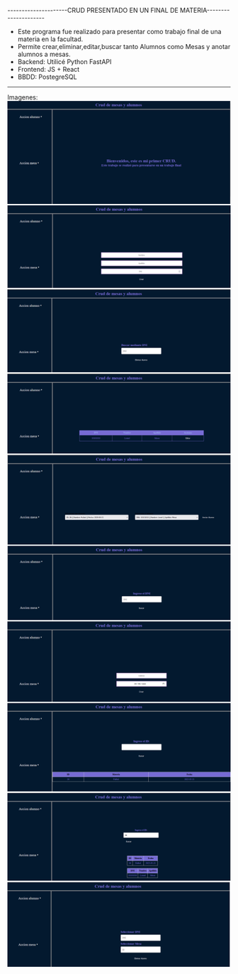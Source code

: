 ---------------------CRUD PRESENTADO EN UN FINAL DE MATERIA---------------------

- Este programa fue realizado para presentar como trabajo final de una materia en la facultad.
- Permite crear,eliminar,editar,buscar tanto Alumnos como Mesas y anotar alumnos a mesas.
- Backend: Utilicé Python FastAPI
- Frontend: JS + React
- BBDD: PostegreSQL
- ---------------------------------------------------------------------------------------------------------------------------------------------------------------------------------- 
Imagenes:
![Index](https://raw.githubusercontent.com/IvanSandiyu/CRUD/main/imagenes%20crud/index.png)
![Creacion Alumno](https://github.com/IvanSandiyu/CRUD/blob/main/imagenes%20crud/crearAl.png?raw=true)
![Eliminar Alumno](https://github.com/IvanSandiyu/CRUD/blob/main/imagenes%20crud/eliminarAl.png?raw=true)
![Modificar Alumno](https://github.com/IvanSandiyu/CRUD/blob/main/imagenes%20crud/modificarAl.png?raw=true)
![Anotar Alumno](https://github.com/IvanSandiyu/CRUD/blob/main/imagenes%20crud/anotarAl.png?raw=true)
![Buscar Alumno](https://github.com/IvanSandiyu/CRUD/blob/main/imagenes%20crud/buscarAl.png?raw=true)
![Creacion Mesa](https://github.com/IvanSandiyu/CRUD/blob/main/imagenes%20crud/crearMesa.png?raw=true)
![Buscar Mesa](https://github.com/IvanSandiyu/CRUD/blob/main/imagenes%20crud/buscarMesa.png?raw=true)
![Mostrar Alumnos Inscriptos](https://github.com/IvanSandiyu/CRUD/blob/main/imagenes%20crud/mostrarAlMesa.png?raw=tr)
![Eliminar Mesa](https://github.com/IvanSandiyu/CRUD/blob/main/imagenes%20crud/eliminarAlMesa.png?raw=true)


